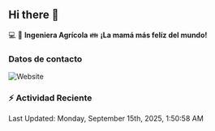 ## Hi there 👋

:computer: :seedling: **Ingeniera Agrícola**
:family: **¡La mamá más felíz del mundo!**

### Datos de contacto

![Website](https://img.shields.io/website?url=https%3A%2F%2Fwww.linkedin.com%2Fin%2Falexandra-ortiz-rocha-180a008b%2F)

### :zap: Actividad Reciente

<!--RECENT_ACTIVITY:start-->
<!--RECENT_ACTIVITY:end-->
<!--RECENT_ACTIVITY:last_update-->
Last Updated: Monday, September 15th, 2025, 1:50:58 AM
<!--RECENT_ACTIVITY:last_update_end-->

